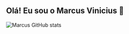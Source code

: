 ## Olá! Eu sou o Marcus Vinicius 👋

![Marcus GitHub stats](https://github-readme-stats.vercel.app/api?username=marcus309&show_icons=true&theme=radical)

